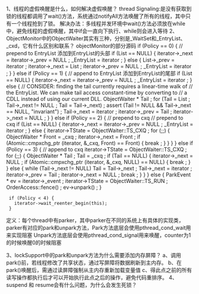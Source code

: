 1、线程的虚假唤醒是什么，如何解决虚假唤醒？
thread Signaling:是没有获取到锁的线程都调用了wait()方法，系统通过notifyAll方法唤醒了所有的线程，其中只有一个线程抢到了锁。
解决办法：多线程并发环境中wait()方法必须放在while中，避免线程的虚假唤醒，其中if会一直向下执行、while则会进入等待
2、ObjectMonitor中的ObjectWaiter其实有三种，分别是_WaitSet和_EntryList、_cxd，它有什么区别和联系？
objectMonitor的部分源码
    if (Policy == 0) {       // prepend to EntryList 添加到EntryList的头部
         if (List == NULL) {
             iterator->_next = iterator->_prev = NULL ;
             _EntryList = iterator ;
         } else {
             List->_prev = iterator ;
             iterator->_next = List ;
             iterator->_prev = NULL ;
             _EntryList = iterator ;
        }
     } else
     if (Policy == 1) {      // append to EntryList 添加到EntryList的尾部
         if (List == NULL) {
             iterator->_next = iterator->_prev = NULL ;
             _EntryList = iterator ;
         } else {
            // CONSIDER:  finding the tail currently requires a linear-time walk of
            // the EntryList.  We can make tail access constant-time by converting to
            // a CDLL instead of using our current DLL.
            ObjectWaiter * Tail ;
            for (Tail = List ; Tail->_next != NULL ; Tail = Tail->_next) ;
            assert (Tail != NULL && Tail->_next == NULL, "invariant") ;
            Tail->_next = iterator ;
            iterator->_prev = Tail ;
            iterator->_next = NULL ;
        }
     } else
     if (Policy == 2) {      // prepend to cxq
         // prepend to cxq
         if (List == NULL) {
             iterator->_next = iterator->_prev = NULL ;
             _EntryList = iterator ;
         } else {
            iterator->TState = ObjectWaiter::TS_CXQ ;
            for (;;) {
                ObjectWaiter * Front = _cxq ;
                iterator->_next = Front ;
                if (Atomic::cmpxchg_ptr (iterator, &_cxq, Front) == Front) {
                    break ;
                }
            }
         }
     } else
     if (Policy == 3) {      // append to cxq
        iterator->TState = ObjectWaiter::TS_CXQ ;
        for (;;) {
            ObjectWaiter * Tail ;
            Tail = _cxq ;
            if (Tail == NULL) {
                iterator->_next = NULL ;
                if (Atomic::cmpxchg_ptr (iterator, &_cxq, NULL) == NULL) {
                   break ;
                }
            } else {
                while (Tail->_next != NULL) Tail = Tail->_next ;
                Tail->_next = iterator ;
                iterator->_prev = Tail ;
                iterator->_next = NULL ;
                break ;
            }
        }
     } else {
        ParkEvent * ev = iterator->_event ;
        iterator->TState = ObjectWaiter::TS_RUN ;
        OrderAccess::fence() ;
        ev->unpark() ;
     }

     if (Policy < 4) {
       iterator->wait_reenter_begin(this);
     }

定义：每个thread中有parker，其中parker在不同的系统上有具体的实现类，parker有对应的park和unpark方法，Park方法底层会使用pthread_cond_wait用来实现阻塞
Unpark方法底层会使用pthread_cond_signal用来唤醒，counter为1的时候唤醒0的时候阻塞

3、lockSupport中的park和unpark方法为什么需要添加内存屏障？
    a、调用park()前，若线程修改了共享状态，通过写屏障将数据刷新到主内存。
    b、在park()唤醒后，需通过读屏障强制从主内存重新加载变量值
    c、得此点之前的所有读写操作都执行后才可以开始执行此点之后的操作，避免代码重排序。
4、suspend 和 resume会有什么问题，为什么会发生死锁？
